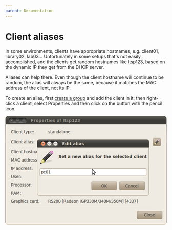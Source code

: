 ```yaml
---
parent: Documentation
---
```


# Client aliases

In some environments, clients have appropriate hostnames, e.g. client01,
library02, lab03... Unfortunately in some setups that's not easily
accomplished, and the clients get random hostnames like ltsp123, based on the
dynamic IP they get from the DHCP server.

Aliases can help there. Even though the client hostname will continue to be
random, the alias will always be the same, because it matches the MAC address
of the client, not its IP.

To create an alias, first [create a group](groups.md) and add the client in it;
then right-click a client, select Properties and then click on the button with
the pencil icon.

![Aliases](aliases.png)
